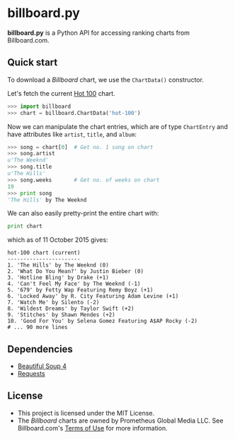 billboard.py
============

**billboard.py** is a Python API for accessing ranking charts from Billboard.com.

Quick start
-----------

To download a *Billboard* chart, we use the `ChartData()` constructor.

Let's fetch the current [Hot 100](http://www.billboard.com/charts/hot-100) chart.

```Python
>>> import billboard
>>> chart = billboard.ChartData('hot-100')
```

Now we can manipulate the chart entries, which are of type `ChartEntry` and have attributes like `artist`, `title`, and `album`:

```Python
>>> song = chart[0]  # Get no. 1 song on chart
>>> song.artist
u'The Weeknd'
>>> song.title
u'The Hills'
>>> song.weeks       # Get no. of weeks on chart
19
>>> print song
'The Hills' by The Weeknd
```

We can also easily pretty-print the entire chart with:

```Python
print chart
```

which as of 11 October 2015 gives:

```
hot-100 chart (current)
-----------------------
1. 'The Hills' by The Weeknd (0)
2. 'What Do You Mean?' by Justin Bieber (0)
3. 'Hotline Bling' by Drake (+1)
4. 'Can't Feel My Face' by The Weeknd (-1)
5. '679' by Fetty Wap Featuring Remy Boyz (+1)
6. 'Locked Away' by R. City Featuring Adam Levine (+1)
7. 'Watch Me' by Silento (-2)
8. 'Wildest Dreams' by Taylor Swift (+2)
9. 'Stitches' by Shawn Mendes (+2)
10. 'Good For You' by Selena Gomez Featuring A$AP Rocky (-2)
# ... 90 more lines
```

Dependencies
------------
* [Beautiful Soup 4](http://www.crummy.com/software/BeautifulSoup/)
* [Requests](http://requests.readthedocs.org/en/latest/) 

License
-------

* This project is licensed under the MIT License.
* The *Billboard* charts are owned by Prometheus Global Media LLC. See Billboard.com's [Terms of Use](http://www.billboard.com/terms-of-use) for more information.
